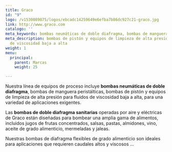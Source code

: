 ```yaml
---
title: Graco
id: "9"
logo: /v1530089075/logos/ebcadc14259649e6efba7b86dc927c21-graco.jpg
link: http://www.graco.com
catalogo: ''
meta_keywords: bombas neumáticas de doble diafragma, bombas de manguera peristálticas,
meta_description: bombas de pistón y equipos de limpieza de alta presión para fluidos
  de viscosidad baja a alta
weight: 1
menu:
  principal:
    parent: Marcas
    weight: 25

---
```

Nuestra línea de equipos de proceso incluye **bombas neumáticas de doble diafragma**, bombas de manguera peristálticas, bombas de pistón y equipos de limpieza de alta presión para fluidos de viscosidad baja a alta, para una variedad de aplicaciones exigentes.

Las **bombas de doble diafragma sanitarias** operadas por aire y eléctricas de Graco están diseñadas para bombear una amplia gama de alimentos, incluidos jugos de frutas concentrados, salsas, pastas, almidones, vino, aceite de grado alimenticio, mermeladas y jaleas. 

Nuestras bombas de diafragma flexibles de grado alimenticio son ideales para aplicaciones que requieren caudales altos y viscosos ...